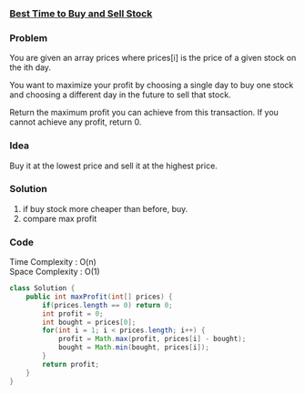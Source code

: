 ### [Best Time to Buy and Sell Stock](https://leetcode.com/problems/best-time-to-buy-and-sell-stock/)

### Problem
You are given an array prices where prices[i] is the price of a given stock on the ith day.

You want to maximize your profit by choosing a single day to buy one stock and choosing a different day in the future to sell that stock.

Return the maximum profit you can achieve from this transaction. If you cannot achieve any profit, return 0.

### Idea
Buy it at the lowest price and sell it at the highest price.

### Solution
1. if buy stock more cheaper than before, buy.
2. compare max profit

### Code
Time Complexity : O(n) \
Space Complexity : O(1)

```java
class Solution {
    public int maxProfit(int[] prices) {
        if(prices.length == 0) return 0;
        int profit = 0;
        int bought = prices[0];
        for(int i = 1; i < prices.length; i++) {
            profit = Math.max(profit, prices[i] - bought);
            bought = Math.min(bought, prices[i]);
        }
        return profit;
    }
}
```


